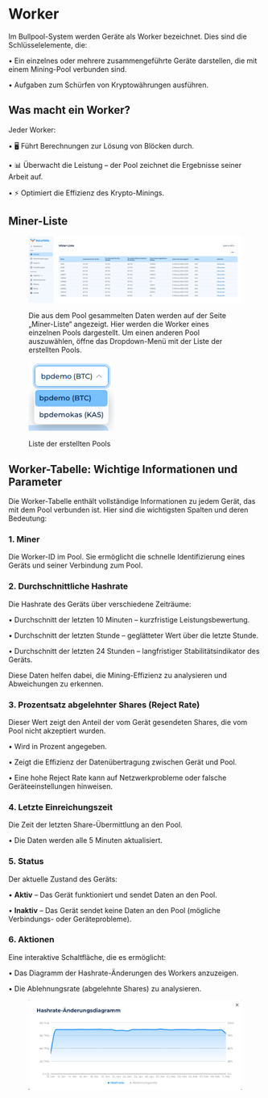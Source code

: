 # Worker

Im Bullpool-System werden Geräte als Worker bezeichnet. Dies sind die Schlüsselelemente, die:

• Ein einzelnes oder mehrere zusammengeführte Geräte darstellen, die mit einem Mining-Pool verbunden sind.

• Aufgaben zum Schürfen von Kryptowährungen ausführen.

## Was macht ein Worker?

Jeder Worker:

• 🖥️ Führt Berechnungen zur Lösung von Blöcken durch.

• 📊 Überwacht die Leistung – der Pool zeichnet die Ergebnisse seiner Arbeit auf.

• ⚡ Optimiert die Effizienz des Krypto-Minings.

## Miner-Liste

<figure><img src="../../.gitbook/assets/image.png" alt=""><figcaption><p>Die aus dem Pool gesammelten Daten werden auf der Seite „Miner-Liste“ angezeigt. Hier werden die Worker eines einzelnen Pools dargestellt. Um einen anderen Pool auszuwählen, öffne das Dropdown-Menü mit der Liste der erstellten Pools.</p></figcaption></figure>

<figure><img src="../../.gitbook/assets/image (2).png" alt=""><figcaption><p>Liste der erstellten Pools</p></figcaption></figure>

## **Worker-Tabelle: Wichtige Informationen und Parameter**

Die Worker-Tabelle enthält vollständige Informationen zu jedem Gerät, das mit dem Pool verbunden ist. Hier sind die wichtigsten Spalten und deren Bedeutung:

### **1. Miner**

Die Worker-ID im Pool. Sie ermöglicht die schnelle Identifizierung eines Geräts und seiner Verbindung zum Pool.

### **2. Durchschnittliche Hashrate**

Die Hashrate des Geräts über verschiedene Zeiträume:

• Durchschnitt der letzten 10 Minuten – kurzfristige Leistungsbewertung.

• Durchschnitt der letzten Stunde – geglätteter Wert über die letzte Stunde.

• Durchschnitt der letzten 24 Stunden – langfristiger Stabilitätsindikator des Geräts.

Diese Daten helfen dabei, die Mining-Effizienz zu analysieren und Abweichungen zu erkennen.

### **3. Prozentsatz abgelehnter Shares (Reject Rate)**

Dieser Wert zeigt den Anteil der vom Gerät gesendeten Shares, die vom Pool nicht akzeptiert wurden.

• Wird in Prozent angegeben.

• Zeigt die Effizienz der Datenübertragung zwischen Gerät und Pool.

• Eine hohe Reject Rate kann auf Netzwerkprobleme oder falsche Geräteeinstellungen hinweisen.

### **4. Letzte Einreichungszeit**

Die Zeit der letzten Share-Übermittlung an den Pool.

• Die Daten werden alle 5 Minuten aktualisiert.

### **5. Status**

Der aktuelle Zustand des Geräts:

• **Aktiv** – Das Gerät funktioniert und sendet Daten an den Pool.

• **Inaktiv** – Das Gerät sendet keine Daten an den Pool (mögliche Verbindungs- oder Geräteprobleme).

### **6. Aktionen**

Eine interaktive Schaltfläche, die es ermöglicht:

• Das Diagramm der Hashrate-Änderungen des Workers anzuzeigen.

• Die Ablehnungsrate (abgelehnte Shares) zu analysieren.

<figure><img src="../../.gitbook/assets/image (38).png" alt=""><figcaption></figcaption></figure>
